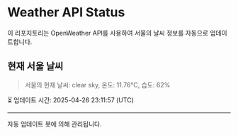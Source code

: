 
# Weather API Status

이 리포지토리는 OpenWeather API를 사용하여 서울의 날씨 정보를 자동으로 업데이트합니다.

## 현재 서울 날씨
> 서울의 현재 날씨: clear sky, 온도: 11.76°C, 습도: 62%

⏳ 업데이트 시간: 2025-04-26 23:11:57 (UTC)

---
자동 업데이트 봇에 의해 관리됩니다.
